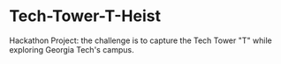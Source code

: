 # Tech-Tower-T-Heist
 Hackathon Project: the challenge is to capture the Tech Tower "T" while exploring Georgia Tech's campus.
